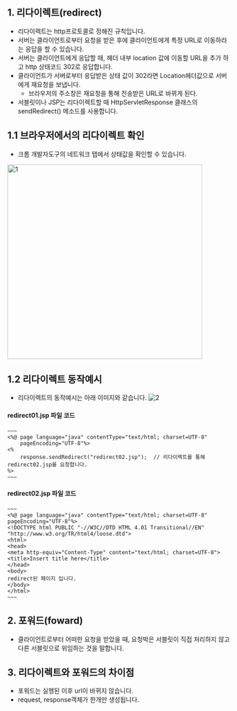 ## 1. 리다이렉트(redirect)

- 리다이렉트는 http프로토콜로 정해진 규칙입니다.
- 서버는 클라이언트로부터 요청을 받은 후에 클라이언트에게 특정 URL로 이동하라는 응답을 할 수 있습니다.
- 서버는 클라이언트에게 응답할 때, 헤더 내부 location 값에 이동할 URL을 추가 하고 http 상태코드 302로 응답합니다.
- 클라이언트가 서버로부터 응답받은 상태 값이 302라면 Location헤더값으로 서버에게 재요청을 보냅니다.
    - 브라우저의 주소창은 재요청을 통해 전송받은 URL로 바뀌게 된다.
- 서블릿이나 JSP는 리다이렉트할 때 HttpServletResponse 클래스의 sendRedirect() 메소드를 사용합니다.

## 1.1 브라우저에서의 리다이렉트  확인

- 크롬 개발자도구의 네트워크 탭에서 상태값을 확인할 수 있습니다.
<img width="439" alt="1" src="https://user-images.githubusercontent.com/46203866/93716378-71c57700-fbaa-11ea-8be7-0a76d07397ba.png">

## 1.2 리다이렉트 동작예시
- 리다이렉트의 동작예시는 아래 이미지와 같습니다.
![2](https://user-images.githubusercontent.com/46203866/93716380-7722c180-fbaa-11ea-8e1a-2d7b238538d4.png)

#### redirect01.jsp 파일 코드
    ~~~
    <%@ page language="java" contentType="text/html; charset=UTF-8"
        pageEncoding="UTF-8"%>
    <%
        response.sendRedirect("redirect02.jsp");  // 리다이렉트를 통해 redirect02.jsp를 요청합니다.
    %>  
    ~~~
    
#### redirect02.jsp 파일 코드
    ~~~
    <%@ page language="java" contentType="text/html; charset=UTF-8"
    pageEncoding="UTF-8"%>
    <!DOCTYPE html PUBLIC "-//W3C//DTD HTML 4.01 Transitional//EN" "http://www.w3.org/TR/html4/loose.dtd">
    <html>
    <head>
    <meta http-equiv="Content-Type" content="text/html; charset=UTF-8">
    <title>Insert title here</title>
    </head>
    <body>
    redirect된 페이지 입니다.
    </body>
    </html>
    ~~~

## 2. 포워드(foward)

- 클라이언트로부터 어떠한 요청을 받았을 때, 요청박은 서블릿이 직접 처리하지 않고 다른 서블릿으로 위임하는 것을 말합니다.


## 3. 리다이렉트와 포워드의 차이점

- 포워드는 실헹된 이후 url이 바뀌지 않습니다.
- request, response객체가 한개만 생성됩니다.
